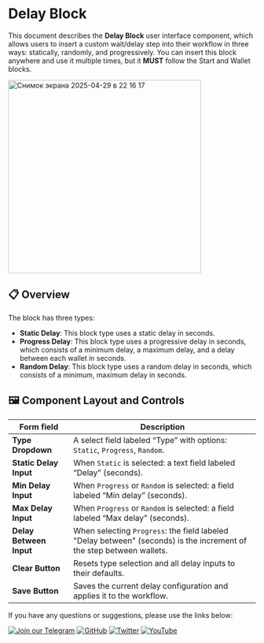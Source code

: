 # Delay Block

This document describes the **Delay Block** user interface component, which allows users to insert a custom wait/delay step into their workflow in three ways: statically, randomly, and progressively. You can insert this block anywhere and use it multiple times, but it **MUST** follow the Start and Wallet blocks.

<img width="392" alt="Снимок экрана 2025-04-29 в 22 16 17" src="https://github.com/user-attachments/assets/d9100952-8fd6-401f-89c1-673b39e61267" />

## 📋 Overview

The block has three types:

- **Static Delay**: This block type uses a static delay in seconds. 
- **Progress Delay**: This block type uses a progressive delay in seconds, which consists of a minimum delay, a maximum delay, and a delay between each wallet in seconds.  
- **Random Delay**: This block type uses a random delay in seconds, which consists of a minimum, maximum delay in seconds. 

## 🖼 Component Layout and Controls

| Form field                   | Description                                                                                           |
|------------------------------|-------------------------------------------------------------------------------------------------------|
| **Type Dropdown**            | A select field labeled “Type” with options: `Static`, `Progress`, `Random`.                            |
| **Static Delay Input**       | When `Static` is selected: a text field labeled “Delay” (seconds).                                    |
| **Min Delay Input**          | When `Progress` or `Random` is selected: a field labeled “Min delay” (seconds).                      |
| **Max Delay Input**          | When `Progress` or `Random` is selected: a field labeled “Max delay” (seconds).                      |
| **Delay Between Input**      | When selecting `Progress`: the field labeled "Delay between" (seconds) is the increment of the step between wallets.         |
| **Clear Button**             | Resets type selection and all delay inputs to their defaults.                                         |
| **Save Button**              | Saves the current delay configuration and applies it to the workflow.                                 |

If you have any questions or suggestions, please use the links below:

[![Join our Telegram](https://img.shields.io/badge/Telegram-2CA5E0?style=for-the-badge&logo=telegram&logoColor=white)](https://t.me/hidden_coding)
[![GitHub](https://img.shields.io/badge/GitHub-181717?style=for-the-badge&logo=github&logoColor=white)](https://github.com/HiddenCodeDevs/)
[![Twitter](https://img.shields.io/badge/Twitter-1DA1F2?style=for-the-badge&logo=x&logoColor=white)](https://x.com/hidden_coding)
[![YouTube](https://img.shields.io/badge/YouTube-FF0000?style=for-the-badge&logo=youtube&logoColor=white)](https://www.youtube.com/@flaming_chameleon)
